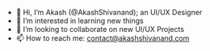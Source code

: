 - 👋 Hi, I’m Akash (@AkashShivanand); an UI/UX Designer
- 👀 I’m interested in learning new things
- 💞️ I’m looking to collaborate on new UI/UX Projects
- 📫 How to reach me: contact@akashshivanand.com

<!---
AkashShivanand/AkashShivanand is a ✨ special ✨ repository because its `README.md` (this file) appears on your GitHub profile.
You can click the Preview link to take a look at your changes.
--->
<!--- - 🌱 I’m currently learning Laravel --->
